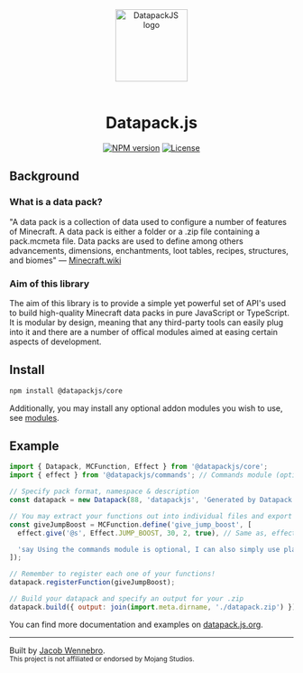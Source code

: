<div align="center">
  <a href="https://datapack.js.org">
    <img alt="DatapackJS logo" src="https://datapack.js.org/static/logo.svg" height="128">
  </a>
  <br/><br/>
  <h1>Datapack.js</h1>
  <a href="https://www.npmjs.com/package/@datapackjs/core"><img alt="NPM version" src="https://img.shields.io/npm/v/@datapackjs/core.svg?style=for-the-badge&labelColor=2e2e2e"></a>
  <a href="https://github.com/JacobWennebro/datapackjs/blob/main/LICENSE"><img alt="License" src="https://img.shields.io/npm/l/@datapackjs/core.svg?style=for-the-badge&labelColor=2e2e2e"></a>

</div>

## Background

### What is a data pack?

"A data pack is a collection of data used to configure a number of features of Minecraft. A data pack is either a folder or a .zip file containing a pack.mcmeta file. Data packs are used to define among others advancements, dimensions, enchantments, loot tables, recipes, structures, and biomes" &mdash; [Minecraft.wiki](https://minecraft.wiki/w/Data_pack)

### Aim of this library

The aim of this library is to provide a simple yet powerful set of API's used to build high-quality Minecraft data packs in pure JavaScript or TypeScript. It is modular by design, meaning that any third-party tools can easily plug into it and there are a number of offical modules aimed at easing certain aspects of development.

## Install

```sh
npm install @datapackjs/core
```

Additionally, you may install any optional addon modules you wish to use, see [modules](https://datapack.js.org/modules).

## Example

```js
import { Datapack, MCFunction, Effect } from '@datapackjs/core';
import { effect } from '@datapackjs/commands'; // Commands module (optional)

// Specify pack format, namespace & description
const datapack = new Datapack(88, 'datapackjs', 'Generated by Datapack.js');

// You may extract your functions out into individual files and export them, very handy!
const giveJumpBoost = MCFunction.define('give_jump_boost', [
  effect.give('@s', Effect.JUMP_BOOST, 30, 2, true), // Same as, effect give @s minecraft:jump_boost 30 2 true

  'say Using the commands module is optional, I can also simply use plain strings!',
]);

// Remember to register each one of your functions!
datapack.registerFunction(giveJumpBoost);

// Build your datapack and specify an output for your .zip
datapack.build({ output: join(import.meta.dirname, './datapack.zip') });
```

You can find more documentation and examples on [datapack.js.org](https://datapack.js.org).

<hr>

Built by [Jacob Wennebro](https://www.github.com/jacobwennebro).<br/>
<sub>This project is not affiliated or endorsed by Mojang Studios.</sub>
